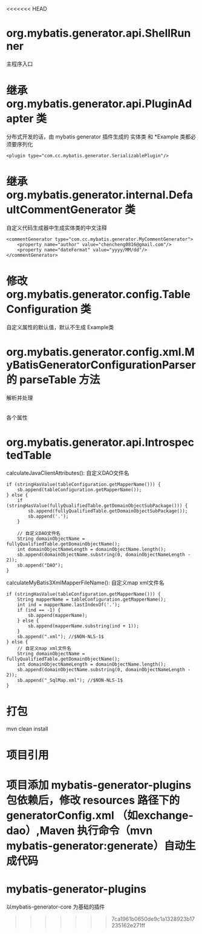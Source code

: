 <<<<<<< HEAD
# org.mybatis.generator.api.ShellRunner
主程序入口

# 继承 org.mybatis.generator.api.PluginAdapter 类
分布式开发的话，由 mybatis generator 插件生成的 实体类 和 *Example 类都必须要序列化
```
<plugin type="com.cc.mybatis.generator.SerializablePlugin"/>
```

# 继承 org.mybatis.generator.internal.DefaultCommentGenerator 类
自定义代码生成器中生成实体类的中文注释
```
<commentGenerator type="com.cc.mybatis.generator.MyCommentGenerator">
    <property name="author" value="chencheng0816@gmail.com"/>
    <property name="dateFormat" value="yyyy/MM/dd"/>
</commentGenerator>
```

# 修改 org.mybatis.generator.config.TableConfiguration 类
自定义<table>属性的默认值，默认不生成 Example类

# org.mybatis.generator.config.xml.MyBatisGeneratorConfigurationParser 的 parseTable 方法
解析并处理<table>各个属性

# org.mybatis.generator.api.IntrospectedTable
calculateJavaClientAttributes(): 自定义DAO文件名
```
if (stringHasValue(tableConfiguration.getMapperName())) {
    sb.append(tableConfiguration.getMapperName());
} else {
    if (stringHasValue(fullyQualifiedTable.getDomainObjectSubPackage())) {
        sb.append(fullyQualifiedTable.getDomainObjectSubPackage());
        sb.append('.');
    }

    // 自定义DAO文件名
    String domainObjectName = fullyQualifiedTable.getDomainObjectName();
    int domainObjectNameLength = domainObjectName.length();
    sb.append(domainObjectName.substring(0, domainObjectNameLength - 2));
    sb.append("DAO");
}
```
calculateMyBatis3XmlMapperFileName(): 自定义map xml文件名
```
if (stringHasValue(tableConfiguration.getMapperName())) {
    String mapperName = tableConfiguration.getMapperName();
    int ind = mapperName.lastIndexOf('.');
    if (ind == -1) {
        sb.append(mapperName);
    } else {
        sb.append(mapperName.substring(ind + 1));
    }
    sb.append(".xml"); //$NON-NLS-1$
} else {
    // 自定义map xml文件名
    String domainObjectName = fullyQualifiedTable.getDomainObjectName();
    int domainObjectNameLength = domainObjectName.length();
    sb.append(domainObjectName.substring(0, domainObjectNameLength - 2));
    sb.append("_SqlMap.xml"); //$NON-NLS-1$
}
```

# 打包
mvn clean install

# 项目引用
项目添加 mybatis-generator-plugins 包依赖后，修改 resources 路径下的 generatorConfig.xml （如exchange-dao）,Maven 执行命令（mvn mybatis-generator:generate）自动生成代码
=======
# mybatis-generator-plugins
以mybatis-generator-core 为基础的插件
>>>>>>> 7ca1961b0650de9c1a1328923b17235162e271ff
